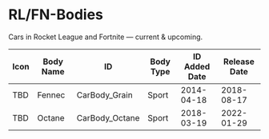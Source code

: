 # RL/FN-Bodies

Cars in Rocket League and Fortnite — current & upcoming.

| Icon | Body Name | ID             | Body Type | ID Added Date | Release Date |
|------|-----------|----------------|-----------|---------------|--------------|
| TBD  | Fennec    | CarBody_Grain  | Sport     | 2014-04-18    | 2018-08-17   |
| TBD  | Octane    | CarBody_Octane | Sport     | 2018-03-19    | 2022-01-29
